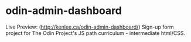 # odin-admin-dashboard
Live Preview: (http://kenlee.ca/odin-admin-dashboard/)
Sign-up form project for The Odin Project's JS path curriculum - intermediate html/CSS.
